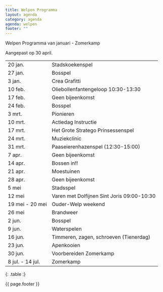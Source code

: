 ```yaml
---
title: Welpen Programma
layout: agenda
category: agenda
agenda: welpen
footer: ""
---
```


Welpen Programma van januari - Zomerkamp

Aangepast op 30 april.

| | |
|---|---|
| 20 jan. | Stadskoekenspel |
| 27 jan. | Bosspel |
| 3 jan. | Crea Grafitti |
| 10 feb. | Oliebollenfantengeloop 10:30-13:30 |
| 17 feb. | Geen bijeenkomst |
| 24 feb. | Bosspel |
| 3 mrt. | Pionieren |
| 10 mrt. | Actiedag Instructie |
| 17 mrt. | Het Grote Stratego Prinsessenspel |
| 24 mrt. | Muziekclinic |
| 31 mrt. | Paaseierenhazenspel (12:30-15:00) |
| 7 apr. | Geen bijeenkomst |
| 14 apr. | Bossen in!! |
| 21 apr. | Moestuinen |
| 28 apr. | Geen bijeenkomst |
| 5 mei | Stadsspel |
| 12 mei | Varen met Dolfijnen Sint Joris 09:00-10:30 |
| 19 mei - 20 mei | Ouder-Welp weekend |
| 26 mei | Brandweer |
| 2 jun. | Bosspel |
| 9 jun. | Waterspelen |
| 16 jun. | Timmeren, zagen, schroeven (Tienerdag) |
| 23 jun. | Apenkooien |
| 30 jun. | Voorbereiden Zomerkamp |
| 8 jul. - 14 jul. | Zomerkamp |
{: .table :}

{{ page.footer }}
